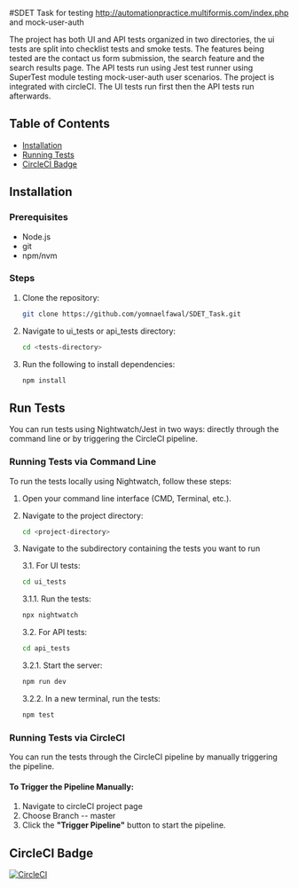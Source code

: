 #SDET Task for testing http://automationpractice.multiformis.com/index.php and mock-user-auth

The project has both UI and API tests organized in two directories, the ui tests are split into checklist tests and smoke tests. The features being tested are the contact us form submission, the search feature and the search results page. The API tests run using Jest test runner using SuperTest module testing mock-user-auth user scenarios.
The project is integrated with circleCI. The UI tests run first then the API tests run afterwards. 

## Table of Contents

- [Installation](#installation)
- [Running Tests](#run-tests)
- [CircleCI Badge](#circleci-badge)

## Installation

### Prerequisites

- Node.js
- git
- npm/nvm

### Steps

1. Clone the repository:
   ```bash
   git clone https://github.com/yomnaelfawal/SDET_Task.git
   ```
2. Navigate to ui_tests or api_tests directory:
   ```bash
   cd <tests-directory>
   ```
3. Run the following to install dependencies:
   ```bash
   npm install
   ```

## Run Tests

You can run tests using Nightwatch/Jest in two ways: directly through the command line or by triggering the CircleCI pipeline.

### Running Tests via Command Line

To run the tests locally using Nightwatch, follow these steps:

1. Open your command line interface (CMD, Terminal, etc.).
2. Navigate to the project directory:
   ```bash
   cd <project-directory>
   ```
3. Navigate to the subdirectory containing the tests you want to run
   
   3.1. For UI tests:
   ```bash
   cd ui_tests
   ```
   3.1.1. Run the tests:
   ```bash
   npx nightwatch
   ```
   3.2. For API tests:
   ```bash
   cd api_tests
   ```
   3.2.1. Start the server:
   ```bash
   npm run dev
   ```
   3.2.2. In a new terminal, run the tests:
   ```bash
   npm test
   ```

### Running Tests via CircleCI

You can run the tests through the CircleCI pipeline by manually triggering the pipeline.

#### To Trigger the Pipeline Manually:

1. Navigate to circleCI project page
2. Choose Branch -- master
3. Click the **"Trigger Pipeline"** button to start the pipeline.

## CircleCI Badge

[![CircleCI](https://dl.circleci.com/status-badge/img/gh/yomnaelfawal/SDET_Task/tree/master.svg?style=svg)](https://dl.circleci.com/status-badge/redirect/gh/yomnaelfawal/SDET_Task/tree/master)
